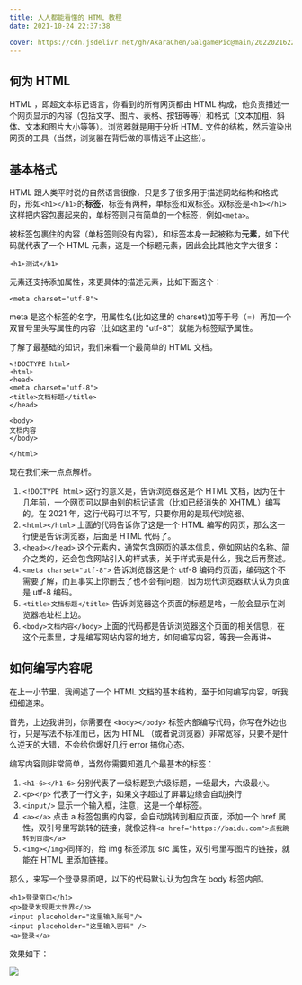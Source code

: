 ```yaml
---
title: 人人都能看懂的 HTML 教程
date: 2021-10-24 22:37:38

cover: https://cdn.jsdelivr.net/gh/AkaraChen/GalgamePic@main/20220216223151.png
---
```


## 何为 HTML

HTML ，即超文本标记语言，你看到的所有网页都由 HTML 构成，他负责描述一个网页显示的内容（包括文字、图片、表格、按钮等等）和格式（文本加粗、斜体、文本和图片大小等等）。浏览器就是用于分析 HTML 文件的结构，然后渲染出网页的工具（当然，浏览器在背后做的事情远不止这些）。

## 基本格式

HTML 跟人类平时说的自然语言很像，只是多了很多用于描述网站结构和格式的，形如`<h1></h1>`的**标签**，标签有两种，单标签和双标签。双标签是`<h1></h1>`这样把内容包裹起来的，单标签则只有简单的一个标签，例如`<meta>`。

被标签包裹住的内容（单标签则没有内容），和标签本身一起被称为**元素**，如下代码就代表了一个 HTML 元素，这是一个标题元素，因此会比其他文字大很多：

```plain
<h1>测试</h1>
```

元素还支持添加属性，来更具体的描述元素，比如下面这个：

`<meta charset="utf-8">`

meta 是这个标签的名字，用属性名(比如这里的 charset)加等于号（=）再加一个双冒号里头写属性的内容（比如这里的 "utf-8"）就能为标签赋予属性。

了解了最基础的知识，我们来看一个最简单的 HTML 文档。

```plain
<!DOCTYPE html>
<html>
<head>
<meta charset="utf-8">
<title>文档标题</title>
</head>

<body>
文档内容
</body>

</html>
```

现在我们来一点点解析。

1. `<!DOCTYPE html>` 这行的意义是，告诉浏览器这是个 HTML 文档，因为在十几年前，一个网页可以是由别的标记语言（比如已经消失的 XHTML）编写的。在 2021 年，这行代码可以不写，只要你用的是现代浏览器。
2. `<html></html>` 上面的代码告诉你了这是一个 HTML 编写的网页，那么这一行便是告诉浏览器，后面是 HTML 代码了。
3. `<head></head>` 这个元素内，通常包含网页的基本信息，例如网站的名称、简介之类的，还会包含网站引入的样式表，关于样式表是什么，我之后再赘述。
4. `<meta charset="utf-8">` 告诉浏览器这是个 utf-8 编码的页面，编码这个不需要了解，而且事实上你删去了也不会有问题，因为现代浏览器默认认为页面是 utf-8 编码。
5. `<title>文档标题</title>` 告诉浏览器这个页面的标题是啥，一般会显示在浏览器地址栏上边。
6. `<body>文档内容</body>` 上面的代码都是告诉浏览器这个页面的相关信息，在这个元素里，才是编写网站内容的地方，如何编写内容，等我一会再讲~

## 如何编写内容呢

在上一小节里，我阐述了一个 HTML 文档的基本结构，至于如何编写内容，听我细细道来。

首先，上边我讲到，你需要在 `<body></body>` 标签内部编写代码，你写在外边也行，只是写法不标准而已，因为 HTML （或者说浏览器）非常宽容，只要不是什么逆天的大错，不会给你爆好几行 error 搞你心态。

编写内容则非常简单，当然你需要知道几个最基本的标签：

1. `<h1-6></h1-6>` 分别代表了一级标题到六级标题，一级最大，六级最小。
2. `<p></p>` 代表了一行文字，如果文字超过了屏幕边缘会自动换行
3. `<input/>` 显示一个输入框，注意，这是一个单标签。
4. `<a></a>` 点击 a 标签包裹的内容，会自动跳转到相应页面，添加一个 href 属性，双引号里写跳转的链接，就像这样`<a href="https://baidu.com">点我跳转到百度</a>`
5. `<img></img>`同样的，给 img 标签添加 src 属性，双引号里写图片的链接，就能在 HTML 里添加链接。

那么，来写一个登录界面吧，以下的代码默认认为包含在 body 标签内部。

```plain
<h1>登录窗口</h1>
<p>登录发现更大世界</p>
<input placeholder="这里输入账号"/>
<input placeholder="这里输入密码" />
<a>登录</a>
```

效果如下：

![](https://cdn.jsdelivr.net/gh/AkaraChen/GalgamePic@main/20211202222753.png)